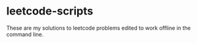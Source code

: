 # leetcode-scripts
These are my solutions to leetcode problems edited to work offline in the command line.
